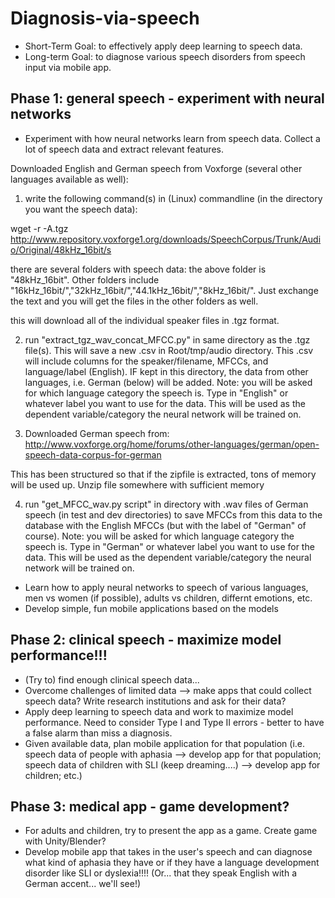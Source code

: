 # Diagnosis-via-speech
* Short-Term Goal: to effectively apply deep learning to speech data. 
* Long-term Goal: to diagnose various speech disorders from speech input via mobile app.  


## Phase 1: general speech - experiment with neural networks
* Experiment with how neural networks learn from speech data. Collect a lot of speech data and extract relevant features.

Downloaded English and German speech from Voxforge (several other languages available as well): 

1) write the following command(s) in (Linux) commandline (in the directory you want the speech data):  

wget -r -A.tgz http://www.repository.voxforge1.org/downloads/SpeechCorpus/Trunk/Audio/Original/48kHz_16bit/s

there are several folders with speech data: the above folder is "48kHz_16bit". Other folders include "16kHz_16bit/","32kHz_16bit/","44.1kHz_16bit/","8kHz_16bit/". Just exchange the text and you will get the files in the other folders as well.

this will download all of the individual speaker files in .tgz format. 

2) run "extract_tgz_wav_concat_MFCC.py" in same directory as the .tgz file(s). This will save a new .csv in  Root/tmp/audio directory. This .csv will include columns for the speaker/filename, MFCCs, and language/label (English). IF kept in this directory, the data from other languages, i.e. German (below) will be added. Note: you will be asked for which language category the speech is. Type in "English" or whatever label you want to use for the data. This will be used as the dependent variable/category the neural network will be trained on.

3) Downloaded German speech from: http://www.voxforge.org/home/forums/other-languages/german/open-speech-data-corpus-for-german

This has been structured so that if the zipfile is extracted, tons of memory will be used up. Unzip file somewhere with sufficient memory

4) run "get_MFCC_wav.py script" in directory with .wav files of German speech (in test and dev directories) to save MFCCs from this data to the database with the English MFCCs (but with the label of "German" of course). Note: you will be asked for which language category the speech is. Type in "German" or whatever label you want to use for the data. This will be used as the dependent variable/category the neural network will be trained on.

* Learn how to apply neural networks to speech of various languages, men vs women (if possible), adults vs children, differnt emotions, etc.
* Develop simple, fun mobile applications based on the models

## Phase 2: clinical speech - maximize model performance!!!
* (Try to) find enough clinical speech data... 
* Overcome challenges of limited data --> make apps that could collect speech data? Write research institutions and ask for their data?
* Apply deep learning to speech data and work to maximize model performance. Need to consider Type I and Type II errors - better to have a false alarm than miss a diagnosis.
* Given available data, plan mobile application for that population (i.e. speech data of people with aphasia --> develop app for that population; speech data of children with SLI (keep dreaming....) --> develop app for children; etc.) 

## Phase 3: medical app - game development?
* For adults and children, try to present the app as a game. Create game with Unity/Blender? 
* Develop mobile app that takes in the user's speech and can diagnose what kind of aphasia they have or if they have a language development disorder like SLI or dyslexia!!!! (Or... that they speak English with a German accent... we'll see!)
